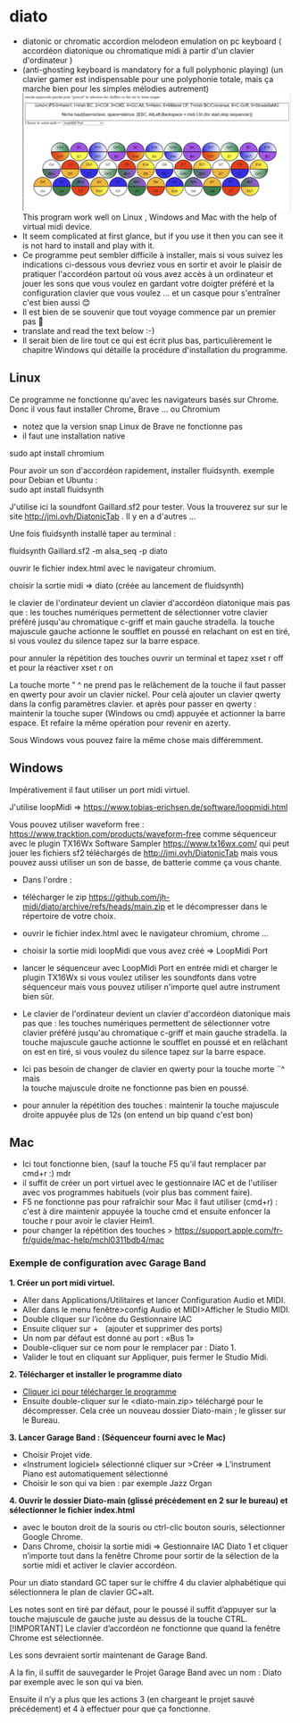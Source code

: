 
# diato
* diatonic or chromatic accordion melodeon emulation on pc keyboard
( accordéon diatonique ou chromatique midi à partir d'un clavier d'ordinateur )
*  (anti-ghosting keyboard is mandatory for a full polyphonic playing)
 (un clavier gamer est indispensable pour une polyphonie totale, mais ça marche bien pour les simples mélodies autrement)
![image du programme ok](/diatok.PNG)
This program work well on Linux , Windows and Mac with the help of virtual midi device.
* It seem complicated at first glance, but if you use it then you can see it is not hard to install and play with it.
* Ce programme peut sembler difficile à installer, mais si vous suivez les indications ci-dessous vous devriez vous en sortir et avoir le plaisir de pratiquer l'accordéon partout où vous avez accès à un ordinateur et jouer les sons que vous voulez en gardant votre doigter préféré et la configuration clavier que vous voulez ... et un casque pour s'entraîner c'est bien aussi :blush:
* Il est bien de se souvenir que tout voyage commence par un premier pas :turtle:
* translate and read the text below :-)
* Il serait bien de lire tout ce qui est écrit plus bas, particulièrement le chapitre Windows qui détaille la procédure d'installation du programme.
## Linux
Ce programme ne fonctionne qu'avec les navigateurs basés sur Chrome.
Donc il vous faut installer Chrome, Brave ... ou Chromium
* notez que la version snap Linux de Brave ne fonctionne pas 
* il faut une installation native

sudo apt install chromium

Pour avoir un son d'accordéon rapidement, installer fluidsynth.
exemple  pour Debian et Ubuntu :\
sudo apt install fluidsynth

J'utilise ici la soundfont Gaillard.sf2 pour tester.
Vous la trouverez sur sur le site http://jmi.ovh/DiatonicTab .
Il y en a d'autres ...

Une fois fluidsynth installé taper au terminal :

fluidsynth Gaillard.sf2 -m alsa_seq -p diato

ouvrir le fichier index.html avec le navigateur chromium.

choisir la sortie midi => diato (créée au lancement de fluidsynth)

le clavier de l'ordinateur devient un clavier d'accordéon diatonique
mais pas que : les touches numériques permettent de sélectionner
votre clavier préféré jusqu'au chromatique c-griff et main gauche stradella.
la touche majuscule gauche actionne le soufflet en poussé en relachant
on est en tiré, si vous voulez du silence tapez sur la barre espace.

pour annuler la répétition des touches ouvrir un terminal et
tapez
xset r off
et pour la réactiver
xset r on

La touche morte  " ^ ne prend pas le relâchement de la touche
il faut passer en qwerty pour avoir un clavier nickel.
Pour celà ajouter un clavier qwerty dans la config  paramètres clavier.
et après pour passer en qwerty :
maintenir la touche super (Windows ou cmd)  appuyée et actionner la barre espace.
Et refaire la même opération pour revenir en azerty.

Sous Windows vous pouvez faire la même chose mais différemment.
## Windows
Impérativement il faut utiliser un port midi virtuel. 

J'utilise loopMidi => https://www.tobias-erichsen.de/software/loopmidi.html

Vous pouvez utiliser waveform free : 
https://www.tracktion.com/products/waveform-free comme séquenceur 
avec le plugin TX16Wx Software Sampler https://www.tx16wx.com/ qui peut jouer les fichiers sf2 téléchargés de http://jmi.ovh/DiatonicTab 
mais vous pouvez aussi utiliser un son de basse, de batterie comme ça vous chante.
* Dans l'ordre :
* télécharger le zip https://github.com/jh-midi/diato/archive/refs/heads/main.zip et le décompresser dans le répertoire de votre choix.
  
* ouvrir le fichier index.html avec le navigateur chromium, chrome ...

* choisir la sortie midi loopMidi que vous avez créé => LoopMidi Port

* lancer le séquenceur avec LoopMidi Port en entrée midi et charger le plugin TX16Wx si vous voulez utiliser les soundfonts dans votre séquenceur mais vous pouvez utiliser n'importe quel autre instrument bien sûr.
  
* Le clavier de l'ordinateur devient un clavier d'accordéon diatonique
mais pas que : les touches numériques permettent de sélectionner
votre clavier préféré jusqu'au chromatique c-griff et main gauche stradella.
la touche majuscule gauche actionne le soufflet en poussé et en relâchant
on est en tiré, si vous voulez du silence tapez sur la barre espace.

* Ici pas besoin de changer de clavier en qwerty pour la touche morte ¨^ mais \
la touche majuscule droite ne fonctionne pas bien en poussé.
 
* pour annuler la répétition des touches : maintenir la touche majuscule droite appuyée plus de 12s (on entend un bip quand c'est bon)
## Mac

* Ici tout fonctionne bien, (sauf la touche F5 qu'il faut remplacer par cmd+r :) mdr
* il suffit de créer un port virtuel avec le gestionnaire IAC et de l'utiliser avec vos programmes habituels (voir plus bas comment faire).
* F5 ne fonctionne pas pour rafraîchir sour Mac il faut utiliser (cmd+r) :\
c'est à dire maintenir appuyée la touche cmd et ensuite enfoncer la touche r pour avoir le clavier Heim1.
* pour changer la répétition des touches > https://support.apple.com/fr-fr/guide/mac-help/mchl0311bdb4/mac

### Exemple de configuration avec Garage Band  

**1. Créer un port midi virtuel.**

* Aller dans Applications/Utilitaires et lancer Configuration Audio et MIDI.
* Aller dans le menu fenêtre>config Audio et MIDI>Afficher le Studio MIDI.
* Double cliquer sur l’icône du Gestionnaire IAC
* Ensuite cliquer sur +    (ajouter et supprimer des ports) 
* Un nom par défaut est donné au port : «Bus 1»
* Double-cliquer sur ce nom pour le remplacer  par : Diato 1.
* Valider le tout en cliquant sur Appliquer, puis  fermer le Studio Midi.

**2. Télécharger et installer le programme diato**

* [Cliquer ici pour télécharger le programme](https://github.com/jh-midi/diato/archive/refs/heads/main.zip)
* Ensuite double-cliquer sur le <diato-main.zip> téléchargé pour le décompresser.
Cela crée un nouveau dossier Diato-main ; le glisser sur le Bureau.

**3. Lancer Garage Band : (Séquenceur fourni avec le Mac)**

*  Choisir Projet vide.
* «Instrument logiciel» sélectionné cliquer sur >Créer
=> L’instrument Piano est automatiquement sélectionné
* Choisir le son qui va bien : par exemple Jazz Organ

**4. Ouvrir le dossier Diato-main (glissé précédement en 2 sur le bureau)  et sélectionner le fichier index.html**

* avec le bouton droit de la souris ou ctrl-clic bouton souris, sélectionner <Ouvrir avec> Google Chrome.
* Dans Chrome, choisir la sortie midi => Gestionnaire IAC Diato 1 et cliquer n’importe tout dans la fenêtre Chrome pour sortir de la sélection de la sortie midi et activer le clavier accordéon.

Pour un diato standard GC taper sur le chiffre 4 du clavier alphabétique qui sélectionnera le plan de clavier GC+alt.

Les notes sont en tiré par défaut, pour le poussé il suffit d’appuyer sur la touche majuscule de gauche juste au dessus de la touche CTRL.
[!IMPORTANT]
Le clavier d’accordéon ne fonctionne que quand la fenêtre Chrome est sélectionnée.

Les sons devraient sortir maintenant de Garage Band.

A la fin, il suffit de sauvegarder le Projet Garage Band avec un nom : Diato par exemple avec le son qui va bien.

Ensuite il n’y a plus que les actions 3 (en chargeant le projet sauvé précédement) et 4 à effectuer pour que ça fonctionne.


